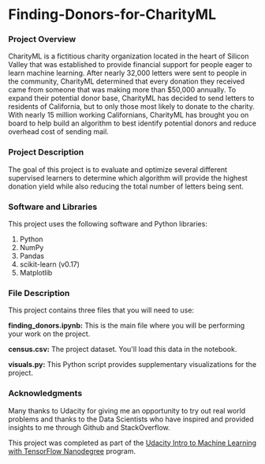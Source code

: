 # Finding-Donors-for-CharityML

### Project Overview
CharityML is a fictitious charity organization located in the heart of Silicon Valley that was established to provide financial support for people eager to learn machine learning. After nearly 32,000 letters were sent to people in the community, CharityML determined that every donation they received came from someone that was making more than $50,000 annually. To expand their potential donor base, CharityML has decided to send letters to residents of California, but to only those most likely to donate to the charity. With nearly 15 million working Californians, CharityML has brought you on board to help build an algorithm to best identify potential donors and reduce overhead cost of sending mail.

### Project Description
The goal of this project is to evaluate and optimize several different supervised learners to determine which algorithm will provide the highest donation yield while also reducing the total number of letters being sent.

### Software and Libraries
This project uses the following software and Python libraries: 

  1. Python
  2. NumPy
  3. Pandas
  4. scikit-learn (v0.17)
  5. Matplotlib

### File Description
This project contains three files that you will need to use:

  **finding_donors.ipynb:** This is the main file where you will be performing your work on the project. 
  
  **census.csv:** The project dataset. You'll load this data in the notebook.
  
  **visuals.py:** This Python script provides supplementary visualizations for the project. 
  
### Acknowledgments
Many thanks to Udacity for giving me an opportunity to try out real world problems and thanks to the Data Scientists who have inspired and provided insights to me through Github and StackOverflow.

This project was completed as part of the [Udacity Intro to Machine Learning with TensorFlow Nanodegree](https://www.udacity.com/course/intro-to-machine-learning-with-tensorflow-nanodegree--nd230?gclid=Cj0KCQjwm9yJBhDTARIsABKIcGY5iIJFiakYPd0LQY224-IBr4d_qMPseVKxLBh8ZpZtewwPDtnwTFQaAuc9EALw_wcB&utm_campaign=12355202333_c&utm_keyword=%2Bmachine%20%2Blearning%20%2Bwith%20%2Btensorflow_b&utm_medium=ads_r&utm_source=gsem_generic&utm_term=118013085356) program.
